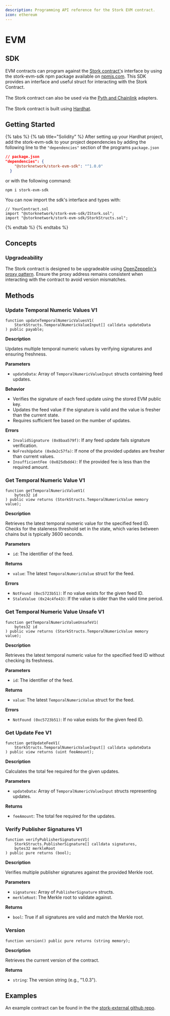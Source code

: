 ```yaml
---
description: Programming API reference for the Stork EVM contract.
icon: ethereum
---
```


# EVM

## SDK

EVM contracts can program against the [Stork contract'](https://github.com/Stork-Oracle/stork-external/tree/main/chains/evm/contracts/stork)s interface by using the stork-evm-sdk npm package available on [npmjs.com](https://www.npmjs.com/package/@storknetwork/stork-evm-sdk). This SDK provides an interface and useful struct for interacting with the Stork Contract.\
\
The Stork contract can also be used via the [Pyth and Chainlink](../../resources/adapters.md) adapters. \
\
The Stork contract is built using [Hardhat](https://hardhat.org/).

## Getting Started

{% tabs %}
{% tab title="Solidity" %}
After setting up your Hardhat project, add the stork-evm-sdk to your project dependencies by adding the following line to the `"dependencies"` section of the programs `package.json`

```json
// package.json
"dependencies": {
    "@storknetwork/stork-evm-sdk": "^1.0.0"
  }
```

or with the following command:

```bash
npm i stork-evm-sdk
```

You can now import the sdk's interface and types with:

```solidity
// YourContract.sol
import "@storknetwork/stork-evm-sdk/IStork.sol";
import "@storknetwork/stork-evm-sdk/StorkStructs.sol";
```
{% endtab %}
{% endtabs %}



## Concepts

### Upgradeability

The Stork contract is designed to be upgradeable using [OpenZeppelin's proxy pattern](https://docs.openzeppelin.com/contracts/5.x/learn/upgrading-smart-contracts). Ensure the proxy address remains consistent when interacting with the contract to avoid version mismatches.

## Methods

### Update Temporal Numeric Values V1

```solidity
function updateTemporalNumericValuesV1(
    StorkStructs.TemporalNumericValueInput[] calldata updateData
) public payable;
```

**Description**

Updates multiple temporal numeric values by verifying signatures and ensuring freshness.

**Parameters**

* `updateData`: Array of `TemporalNumericValueInput` structs containing feed updates.

**Behavior**

* Verifies the signature of each feed update using the stored EVM public key.
* Updates the feed value if the signature is valid and the value is fresher than the current state.
* Requires sufficient fee based on the number of updates.

**Errors**

* `InvalidSignature (0x8baa579f)`: If any feed update fails signature verification.
* `NoFreshUpdate (0xde2c57fa)`: If none of the provided updates are fresher than current values.
* `InsufficientFee (0x025dbdd4)`: If the provided fee is less than the required amount.

### Get Temporal Numeric Value V1

```solidity
function getTemporalNumericValueV1(
    bytes32 id
) public view returns (StorkStructs.TemporalNumericValue memory value);
```

**Description**

Retrieves the latest temporal numeric value for the specified feed ID. Checks for the staleness threshold set in the state, which varies between chains but is typically 3600 seconds.

**Parameters**

* `id`: The identifier of the feed.

**Returns**

* `value`: The latest `TemporalNumericValue` struct for the feed.

**Errors**

* `NotFound (0xc5723b51)`: If no value exists for the given feed ID.
* `StaleValue (0x24c4fe43)`: If the value is older than the valid time period.

### Get Temporal Numeric Value Unsafe V1

```solidity
function getTemporalNumericValueUnsafeV1(
    bytes32 id
) public view returns (StorkStructs.TemporalNumericValue memory value);
```

**Description**

Retrieves the latest temporal numeric value for the specified feed ID without checking its freshness.

**Parameters**

* `id`: The identifier of the feed.

**Returns**

* `value`: The latest `TemporalNumericValue` struct for the feed.

**Errors**

* `NotFound (0xc5723b51)`: If no value exists for the given feed ID.

### Get Update Fee V1

```solidity
function getUpdateFeeV1(
    StorkStructs.TemporalNumericValueInput[] calldata updateData
) public view returns (uint feeAmount);
```

**Description**

Calculates the total fee required for the given updates.

**Parameters**

* `updateData`: Array of `TemporalNumericValueInput` structs representing updates.

**Returns**

* `feeAmount`: The total fee required for the updates.

### Verify Publisher Signatures V1

```solidity
function verifyPublisherSignaturesV1(
    StorkStructs.PublisherSignature[] calldata signatures,
    bytes32 merkleRoot
) public pure returns (bool);
```

**Description**

Verifies multiple publisher signatures against the provided Merkle root.

**Parameters**

* `signatures`: Array of `PublisherSignature` structs.
* `merkleRoot`: The Merkle root to validate against.

**Returns**

* `bool`: True if all signatures are valid and match the Merkle root.

### Version

```solidity
function version() public pure returns (string memory);
```

**Description**

Retrieves the current version of the contract.

**Returns**

* `string`: The version string (e.g., "1.0.3").

## Examples

An example contract can be found in the the [stork-external github repo](https://github.com/Stork-Oracle/stork-external/tree/main/chains/evm/examples/stork).

